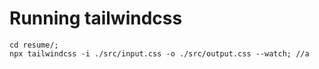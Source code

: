 # Running tailwindcss
```shell
cd resume/;
npx tailwindcss -i ./src/input.css -o ./src/output.css --watch; //a
```
